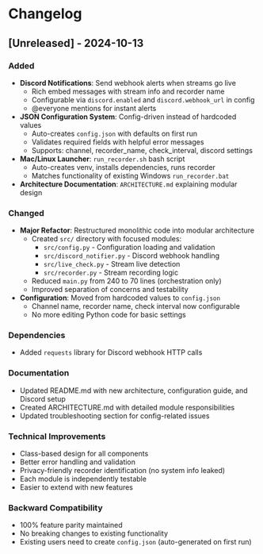 # Changelog

## [Unreleased] - 2024-10-13

### Added
- **Discord Notifications**: Send webhook alerts when streams go live
  - Rich embed messages with stream info and recorder name
  - Configurable via `discord.enabled` and `discord.webhook_url` in config
  - @everyone mentions for instant alerts
- **JSON Configuration System**: Config-driven instead of hardcoded values
  - Auto-creates `config.json` with defaults on first run
  - Validates required fields with helpful error messages
  - Supports: channel, recorder_name, check_interval, discord settings
- **Mac/Linux Launcher**: `run_recorder.sh` bash script
  - Auto-creates venv, installs dependencies, runs recorder
  - Matches functionality of existing Windows `run_recorder.bat`
- **Architecture Documentation**: `ARCHITECTURE.md` explaining modular design

### Changed
- **Major Refactor**: Restructured monolithic code into modular architecture
  - Created `src/` directory with focused modules:
    - `src/config.py` - Configuration loading and validation
    - `src/discord_notifier.py` - Discord webhook handling
    - `src/live_check.py` - Stream live detection
    - `src/recorder.py` - Stream recording logic
  - Reduced `main.py` from 240 to 70 lines (orchestration only)
  - Improved separation of concerns and testability
- **Configuration**: Moved from hardcoded values to `config.json`
  - Channel name, recorder name, check interval now configurable
  - No more editing Python code for basic settings

### Dependencies
- Added `requests` library for Discord webhook HTTP calls

### Documentation
- Updated README.md with new architecture, configuration guide, and Discord setup
- Created ARCHITECTURE.md with detailed module responsibilities
- Updated troubleshooting section for config-related issues

### Technical Improvements
- Class-based design for all components
- Better error handling and validation
- Privacy-friendly recorder identification (no system info leaked)
- Each module is independently testable
- Easier to extend with new features

### Backward Compatibility
- 100% feature parity maintained
- No breaking changes to existing functionality
- Existing users need to create `config.json` (auto-generated on first run)